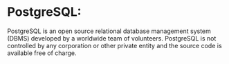 # PostgreSQL:

PostgreSQL is an open source relational database management system (DBMS) developed by a worldwide team of volunteers. PostgreSQL is not controlled by any corporation or other private entity and the source code is available free of charge.
